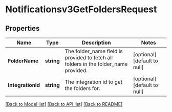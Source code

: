 # Notificationsv3GetFoldersRequest

## Properties
Name | Type | Description | Notes
------------ | ------------- | ------------- | -------------
**FolderName** | **string** | The folder_name field is provided to fetch all folders in the folder_name provided. | [optional] [default to null]
**IntegrationId** | **string** | The integration id to get the folders for. | [optional] [default to null]

[[Back to Model list]](../README.md#documentation-for-models) [[Back to API list]](../README.md#documentation-for-api-endpoints) [[Back to README]](../README.md)

